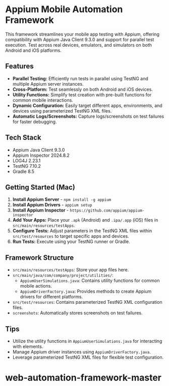 # Appium Mobile Automation Framework
This framework streamlines your mobile app testing with Appium, offering compatibility with Appium Java Client 9.3.0 and support for parallel test execution. Test across real devices, emulators, and simulators on both Android and iOS platforms.

## Features
* **Parallel Testing:** Efficiently run tests in parallel using TestNG and multiple Appium server instances.
* **Cross-Platform:**  Test seamlessly on both Android and iOS devices.
* **Utility Functions:**  Simplify test creation with pre-built functions for common mobile interactions.
* **Dynamic Configuration:** Easily target different apps, environments, and devices using parameterized TestNG XML files.
* **Automatic Logs/Screenshots:** Capture logs/screenshots on test failures for faster debugging.

## Tech Stack
* Appium Java Client 9.3.0
* Appium Inspector 2024.8.2
* LOG4J 2.23.1
* TestNG 7.10.2
* Gradle 8.5

## Getting Started (Mac)
1. **Install Appium Server** - `npm install -g appium`
2. **Install Appium Drivers** - `appium setup`
3. **Install Appium Inspector** - `https://github.com/appium/appium-inspector`
2. **Add Your Apps:** Place your `.apk` (Android) and `.ipa/.app` (iOS) files in `src/main/resources/testApps`.
3. **Configure Tests:** Adjust parameters in the TestNG XML files within `src/test/resources` to target specific apps and devices.
4. **Run Tests:** Execute using your TestNG runner or Gradle.

## Framework Structure
* `src/main/resources/testApps`: Store your app files here.
* `src/main/java/com/company/project/utilities/`:
    * `AppiumUserSimulations.java`: Contains utility functions for common mobile actions.
    * `AppiumDriverFactory.java`:  Provides methods to create Appium drivers for different platforms.
* `src/test/resources`:  Contains parameterized TestNG XML configuration files.
* `screenshots`:  Automatically stores screenshots on test failures.

## Tips
* Utilize the utility functions in `AppiumUserSimulations.java` for interacting with elements.
* Manage Appium driver instances using `AppiumDriverFactory.java`.
* Leverage parameterized TestNG XML files for flexible test configuration.



# web-automation-framework-master
